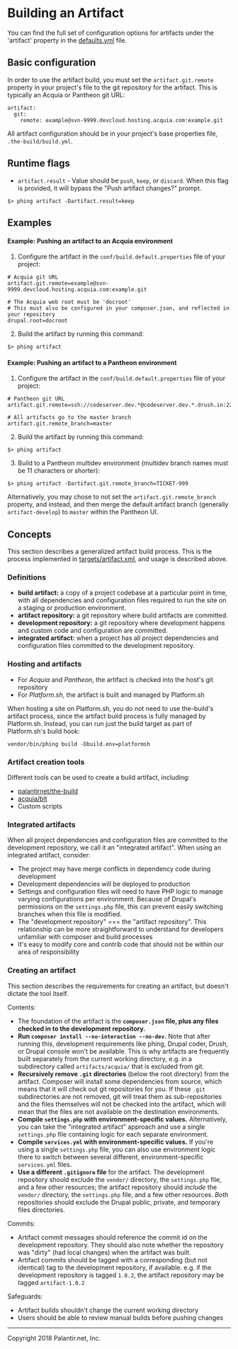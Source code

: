 # Building an Artifact

You can find the full set of configuration options for artifacts under the 'artifact' property in the [defaults.yml](../defaults.yml) file.

## Basic configuration

In order to use the artifact build, you must set the `artifact.git.remote` property in your project's  file to the git repository for the artifact. This is typically an Acquia or Pantheon git URL:

```
artifact:
  git:
    remote: example@svn-9999.devcloud.hosting.acquia.com:example.git
```

All artifact configuration should be in your project's base properties file, `.the-build/build.yml`.

## Runtime flags

* `artifact.result` - Value should be `push`, `keep`, or `discard`. When this flag is provided, it will bypass the "Push artifact changes?" prompt.

```
$> phing artifact -Dartifact.result=keep
```

## Examples

#### Example: Pushing an artifact to an Acquia environment

1. Configure the artifact in the `conf/build.default.properties` file of your project:

  ```
  # Acquia git URL
  artifact.git.remote=example@svn-9999.devcloud.hosting.acquia.com:example.git

  # The Acquia web root must be 'docroot'
  # This must also be configured in your composer.json, and reflected in your repository
  drupal.root=docroot
  ```
2. Build the artifact by running this command:

  ```
  $> phing artifact
  ```

#### Example: Pushing an artifact to a Pantheon environment

1. Configure the artifact in the `conf/build.default.properties` file of your project:

  ```
  # Pantheon git URL
  artifact.git.remote=ssh://codeserver.dev.*@codeserver.dev.*.drush.in:2222/~/repository.git

  # All artifacts go to the master branch
  artifact.git.remote_branch=master
  ```
2. Build the artifact by running this command:

  ```
  $> phing artifact
  ```
3. Build to a Pantheon multidev environment (multidev branch names must be 11 characters or shorter):

  ```
  $> phing artifact -Dartifact.git.remote_branch=TICKET-999
  ```

Alternatively, you may chose to not set the `artifact.git.remote_branch` property, and instead, and then merge the default artifact branch (generally `artifact-develop`) to `master` within the Pantheon UI.

## Concepts

This section describes a generalized artifact build process. This is the process implemented in [targets/artifact.xml](../targets/artifact.xml), and usage is described above.

### Definitions

* **build artifact:** a copy of a project codebase at a particular point in time, with all dependencies and configuration files required to run the site on a staging or production environment.
* **artifact repository:** a git repository where build artifacts are committed.
* **development repository:** a git repository where development happens and custom code and configuration are committed.
* **integrated artifact:** when a project has all project dependencies and configuration files committed to the development repository.

### Hosting and artifacts

* For *Acquia* and *Pantheon*, the artifact is checked into the host's git repository
* For *Platform.sh*, the artifact is built and managed by Platform.sh

When hosting a site on Platform.sh, you do not need to use the-build's artifact process, since the artifact build process is fully managed by Platform.sh. Instead, you can run just the build target as part of Platform.sh's build hook:

```
vendor/bin/phing build -Dbuild.env=platformsh
```

### Artifact creation tools

Different tools can be used to create a build artifact, including:

* [palantirnet/the-build](https://github.com/palantirnet/the-build)
* [acquia/blt](https://github.com/acquia/blt)
* Custom scripts

### Integrated artifacts

When all project dependencies and configuration files are committed to the development repository, we call it an "integrated artifact". When using an integrated artifact, consider:

* The project may have merge conflicts in dependency code during development
* Development dependencies will be deployed to production
* Settings and configuration files will need to have PHP logic to manage varying configurations per environment. Because of Drupal's permissions on the `settings.php` file, this can prevent easily switching branches when this file is modified.
* The "development repository" === the "artifact repository". This relationship can be more straightforward to understand for developers unfamiliar with composer and build processes
* It's easy to modify core and contrib code that should not be within our area of responsibility

### Creating an artifact

This section describes the requirements for creating an artifact, but doesn't dictate the tool itself.

Contents:

* The foundation of the artifact is the **`composer.json` file, plus any files checked in to the development repository.**
* **Run `composer install --no-interaction --no-dev`.** Note that after running this, development requirements like phing, Drupal coder, Drush, or Drupal console won't be available. This is why artifacts are frequently built separately from the current working directory, e.g. in a subdirectory called `artifacts/acquia/` that is excluded from git.
* **Recursively remove `.git` directories** (below the root directory) from the artifact. Composer will install some dependencies from source, which means that it will check out git repositories for you. If these `.git` subdirectories are not removed, git will treat them as sub-repositories and the files themselves will not be checked into the artifact, which will mean that the files are not available on the destination environments.
* **Compile `settings.php` with environment-specific values.** Alternatively, you can take the "integrated artifact" approach and use a single `settings.php` file containing logic for each separate environment.
* **Compile `services.yml` with environment-specific values.** If you're using a single `settings.php` file, you can also use environment logic there to switch between several different, environment-specific `services.yml` files.
* **Use a different `.gitignore` file** for the artifact. The development repository should exclude the `vendor/` directory, the `settings.php` file, and a few other resources; the artifact repository should _include_ the `vendor/` directory, the `settings.php` file, and a few other resources. _Both_ repositories should exclude the Drupal public, private, and temporary files directories.

Commits:

* Artifact commit messages should reference the commit id on the development repository. They should also note whether the repository was "dirty" (had local changes) when the artifact was built.
* Artifact commits should be tagged with a corresponding (but not identical) tag to the development repository, if available. e.g. if the development repository is tagged `1.0.2`, the artifact repository may be tagged `artifact-1.0.2`

Safeguards:

* Artifact builds shouldn't change the current working directory
* Users should be able to review manual builds before pushing changes

----
Copyright 2018 Palantir.net, Inc.
